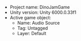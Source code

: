<!-- UNITY CODE ASSIST INSTRUCTIONS START -->
- Project name: DinoJamGame
- Unity version: Unity 6000.0.33f1
- Active game object:
  - Name: Audio Source
  - Tag: Untagged
  - Layer: Default
<!-- UNITY CODE ASSIST INSTRUCTIONS END -->